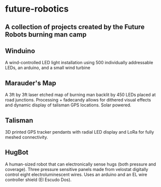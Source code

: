 # future-robotics
## A collection of projects created by the Future Robots burning man camp 


## Winduino

A wind-controlled LED light installation using 500 individually addressable LEDs, an arduino, and a small wind turbine


## Marauder's Map

A 3ft by 3ft laser etched map of burning man backlit by 450 LEDs placed at road junctions. Processing + fadecandy allows for dithered visual effects and dynamic display of talisman GPS locations. Solar powered.


## Talisman

3D printed GPS tracker pendants with radial LED display and LoRa for fully meshed connectivity. 


## HugBot

A human-sized robot that can electronically sense hugs (both pressure and coverage). Three pressure sensitive panels made from velostat digitally control eight electroluminescent wires. Uses an arduino and an EL wire controller shield (El Escudo Dos).
